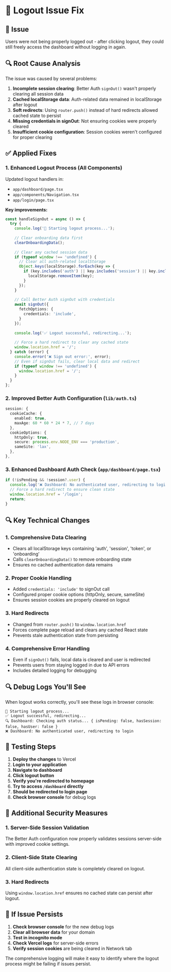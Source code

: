 # 🔧 Logout Issue Fix

## 🚨 Issue
Users were not being properly logged out - after clicking logout, they could still freely access the dashboard without logging in again.

## 🔍 Root Cause Analysis
The issue was caused by several problems:

1. **Incomplete session clearing**: Better Auth `signOut()` wasn't properly clearing all session data
2. **Cached localStorage data**: Auth-related data remained in localStorage after logout
3. **Soft redirects**: Using `router.push()` instead of hard redirects allowed cached state to persist
4. **Missing credentials in signOut**: Not ensuring cookies were properly cleared
5. **Insufficient cookie configuration**: Session cookies weren't configured for proper clearing

## ✅ Applied Fixes

### 1. Enhanced Logout Process (All Components)
Updated logout handlers in:
- `app/dashboard/page.tsx`
- `app/components/Navigation.tsx` 
- `app/login/page.tsx`

**Key improvements:**
```typescript
const handleSignOut = async () => {
  try {
    console.log('🚪 Starting logout process...');
    
    // Clear onboarding data first
    clearOnboardingData();
    
    // Clear any cached session data
    if (typeof window !== 'undefined') {
      // Clear all auth-related localStorage
      Object.keys(localStorage).forEach(key => {
        if (key.includes('auth') || key.includes('session') || key.includes('token')) {
          localStorage.removeItem(key);
        }
      });
    }
    
    // Call Better Auth signOut with credentials
    await signOut({
      fetchOptions: {
        credentials: 'include',
      }
    });
    
    console.log('✅ Logout successful, redirecting...');
    
    // Force a hard redirect to clear any cached state
    window.location.href = '/';
  } catch (error) {
    console.error('❌ Sign out error:', error);
    // Even if signOut fails, clear local data and redirect
    if (typeof window !== 'undefined') {
      window.location.href = '/';
    }
  }
};
```

### 2. Improved Better Auth Configuration (`lib/auth.ts`)
```typescript
session: {
  cookieCache: {
    enabled: true,
    maxAge: 60 * 60 * 24 * 7, // 7 days
  },
  cookieOptions: {
    httpOnly: true,
    secure: process.env.NODE_ENV === 'production',
    sameSite: 'lax',
  },
},
```

### 3. Enhanced Dashboard Auth Check (`app/dashboard/page.tsx`)
```typescript
if (!isPending && !session?.user) {
  console.log('❌ Dashboard: No authenticated user, redirecting to login');
  // Force a hard redirect to ensure clean state
  window.location.href = '/login';
  return;
}
```

## 🔍 Key Technical Changes

### 1. Comprehensive Data Clearing
- Clears all localStorage keys containing 'auth', 'session', 'token', or 'onboarding'
- Calls `clearOnboardingData()` to remove onboarding state
- Ensures no cached authentication data remains

### 2. Proper Cookie Handling
- Added `credentials: 'include'` to signOut call
- Configured proper cookie options (httpOnly, secure, sameSite)
- Ensures session cookies are properly cleared on logout

### 3. Hard Redirects
- Changed from `router.push()` to `window.location.href`
- Forces complete page reload and clears any cached React state
- Prevents stale authentication state from persisting

### 4. Comprehensive Error Handling
- Even if `signOut()` fails, local data is cleared and user is redirected
- Prevents users from staying logged in due to API errors
- Includes detailed logging for debugging

## 🔍 Debug Logs You'll See

When logout works correctly, you'll see these logs in browser console:
```
🚪 Starting logout process...
✅ Logout successful, redirecting...
🔍 Dashboard: Checking auth status... { isPending: false, hasSession: false, hasUser: false }
❌ Dashboard: No authenticated user, redirecting to login
```

## 🚀 Testing Steps

1. **Deploy the changes** to Vercel
2. **Login to your application**
3. **Navigate to dashboard**
4. **Click logout button**
5. **Verify you're redirected to homepage**
6. **Try to access `/dashboard` directly**
7. **Should be redirected to login page**
8. **Check browser console** for debug logs

## 🔧 Additional Security Measures

### 1. Server-Side Session Validation
The Better Auth configuration now properly validates sessions server-side with improved cookie settings.

### 2. Client-Side State Clearing
All client-side authentication state is completely cleared on logout.

### 3. Hard Redirects
Using `window.location.href` ensures no cached state can persist after logout.

## 🐛 If Issue Persists

1. **Check browser console** for the new debug logs
2. **Clear all browser data** for your domain
3. **Test in incognito mode**
4. **Check Vercel logs** for server-side errors
5. **Verify session cookies** are being cleared in Network tab

The comprehensive logging will make it easy to identify where the logout process might be failing if issues persist.
